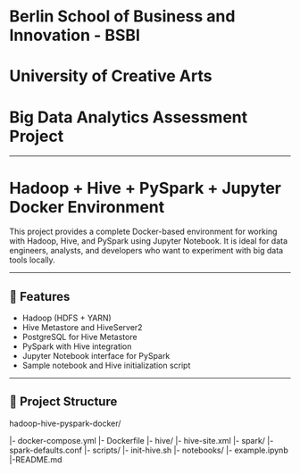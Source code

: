 # Berlin School of Business and Innovation - BSBI 
#           University of Creative Arts
#       Big Data Analytics Assessment Project
---
# Hadoop + Hive + PySpark + Jupyter Docker Environment

This project provides a complete Docker-based environment for working with Hadoop, Hive, and PySpark using Jupyter Notebook. It is ideal for data engineers, analysts, and developers who want to experiment with big data tools locally. 

---

## 🚀 Features

- Hadoop (HDFS + YARN)
- Hive Metastore and HiveServer2
- PostgreSQL for Hive Metastore
- PySpark with Hive integration
- Jupyter Notebook interface for PySpark
- Sample notebook and Hive initialization script

---

## 📁 Project Structure
hadoop-hive-pyspark-docker/

|- docker-compose.yml
|- Dockerfile
|- hive/
   |- hive-site.xml
|- spark/
   |- spark-defaults.conf
|- scripts/
   |- init-hive.sh
|- notebooks/
   |- example.ipynb
|-README.md

